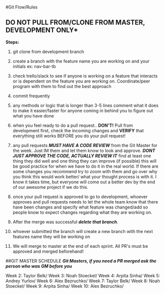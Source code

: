 #Git Flow/Rules
## ****DO NOT PULL FROM/CLONE FROM MASTER, DEVELOPMENT ONLY*****
**Steps:** 
 1. git clone from development branch
 
 2. create a branch with the feature name you are working on and your initials ex: nav-bar-tb
 
 3. check trello/slack to see if anyone is working on a feature that interacts or is dependent on the feature you are working on. Coordinate/peer program with them to find out the best approach
 
 4. commit frequently 
 
 5. any methods or logic that is longer than 3-5 lines comment what it does to make it easier/faster for anyone coming in behind you to figure out what you have done
 
 6. when you feel ready to do a pull request.. **DON'T!** Pull from development first, check the incoming changes and **VERIFY** that everything still works BEFORE you do your pull request!
 
 7. any pull requests ***MUST HAVE A CODE REVIEW*** from the Git Master for the week. Just IM them and let them know to look and approve. ***DONT JUST APPROVE THE CODE, ACTUALLY REVIEW IT*** find at least one thing they did well and one thing they can improve (if possible) this will be good practice for when we have to do it in the real world. If there are some changes you recommend try to zoom with them and go over why you think this would work better/ what your thought process is with it. I know it takes time, but everyone will come out a better dev by the end of our awesome project if we do this. 
 
8. once your pull request is approved to go to development, whoever approves and pull requests needs to let the whole team know that there have been changes and specify what feature was changed/add so people know to expect changes regarding what they are working on.

9. After the merge was successful ***delete that branch***. 

10. whoever submitted the branch will create a new branch with the next features name they will be working on

11. We will merge to master at the end of each sprint. All PR's must be approved and merged beforehand!


##GIT MASTER SCHEDULE
***Git Masters, if you need a PR merged ask the person who was GM before you***

Week 2: Taylor Belk/
Week 3: Noah Stoeckel/
Week 4: Arpita Sinha/
Week 5: Andrey Yurlov/
Week 6: Alex Bezruchko/
Week 7: Taylor Belk/
Week 8: Noah Stoeckel/
Week 9: Arpita Sinha/
Week 10: Alex Bezruchko/
